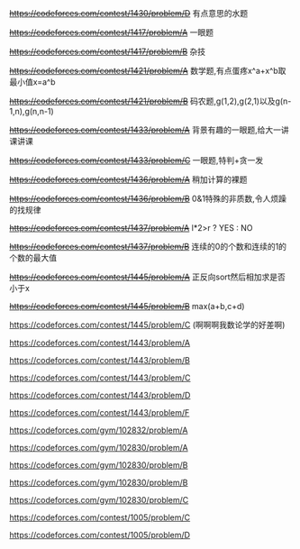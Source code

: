 <del>https://codeforces.com/contest/1430/problem/D</del> 有点意思的水题

<del>https://codeforces.com/contest/1417/problem/A</del> 一眼题

<del>https://codeforces.com/contest/1417/problem/B</del> 杂技

<del>https://codeforces.com/contest/1421/problem/A</del> 数学题,有点蛋疼x^a+x^b取最小值x=a^b

<del>https://codeforces.com/contest/1421/problem/B</del> 码农题,g(1,2),g(2,1)以及g(n-1,n),g(n,n-1)

<del>https://codeforces.com/contest/1433/problem/A</del> 背景有趣的一眼题,给大一讲课讲课

<del>https://codeforces.com/contest/1433/problem/C</del> 一眼题,特判+贪一发

<del>https://codeforces.com/contest/1436/problem/A</del> 稍加计算的裸题

<del>https://codeforces.com/contest/1436/problem/B</del> 0&1特殊的非质数,令人烦躁的找规律

<del>https://codeforces.com/contest/1437/problem/A</del> l*2>r ? YES : NO

<del>https://codeforces.com/contest/1437/problem/B</del> 连续的0的个数和连续的1的个数的最大值

<del>https://codeforces.com/contest/1445/problem/A</del> 正反向sort然后相加求是否小于x

<del>https://codeforces.com/contest/1445/problem/B</del> max(a+b,c+d)

https://codeforces.com/contest/1445/problem/C (啊啊啊我数论学的好差啊)

https://codeforces.com/contest/1443/problem/A

https://codeforces.com/contest/1443/problem/B

https://codeforces.com/contest/1443/problem/C

https://codeforces.com/contest/1443/problem/D

https://codeforces.com/contest/1443/problem/F

https://codeforces.com/gym/102832/problem/A

https://codeforces.com/gym/102830/problem/A

https://codeforces.com/gym/102830/problem/B

https://codeforces.com/gym/102830/problem/B

https://codeforces.com/gym/102830/problem/C

https://codeforces.com/contest/1005/problem/C

https://codeforces.com/contest/1005/problem/D